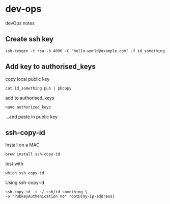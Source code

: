 # dev-ops
devOps notes

## Create ssh key
```
ssh-keygen -t rsa -b 4096 -C "hello-world@example.com" -f id_something
```
## Add key to authorised_keys

copy local public key
```
cat id_something.pub | pbcopy 
```

add to authorised_keys
```
nano authorized_keys
```
...and paste in public key 

## ssh-copy-id
Install on a MAC
```
brew install ssh-copy-id
```

test with
```
which ssh-copy-id
``` 

Using ssh-copy-id
```
ssh-copy-id -i ~/.ssh/id_something \
-o "PubkeyAuthenication no" root@{my-ip-address}
```
